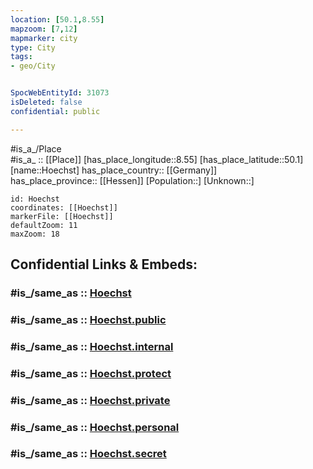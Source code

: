 ```yaml
---
location: [50.1,8.55] 
mapzoom: [7,12] 
mapmarker: city 
type: City
tags:
- geo/City


SpocWebEntityId: 31073
isDeleted: false
confidential: public

---
```

#is_a_/Place  
#is_a_ :: [[Place]] 
[has_place_longitude::8.55] 
[has_place_latitude::50.1] 
[name::Hoechst] 
has_place_country:: [[Germany]]  
has_place_province:: [[Hessen]] 
[Population::] 
[Unknown::] 


```leaflet
id: Hoechst
coordinates: [[Hoechst]] 
markerFile: [[Hoechst]] 
defaultZoom: 11 
maxZoom: 18
```


## Confidential Links & Embeds: 

### #is_/same_as :: [Hoechst](/_Standards/Earth/Continent/Europe/Europe~Central/Germany/Germany~West/Hessen/counties~Hessen/Frankfurt~Main/cities~Frankfurt~Main/Hoechst.md) 

### #is_/same_as :: [Hoechst.public](/_public/Earth/Continent/Europe/Europe~Central/Germany/Germany~West/Hessen/counties~Hessen/Frankfurt~Main/cities~Frankfurt~Main/Hoechst.public.md) 

### #is_/same_as :: [Hoechst.internal](/_internal/Earth/Continent/Europe/Europe~Central/Germany/Germany~West/Hessen/counties~Hessen/Frankfurt~Main/cities~Frankfurt~Main/Hoechst.internal.md) 

### #is_/same_as :: [Hoechst.protect](/_protect/Earth/Continent/Europe/Europe~Central/Germany/Germany~West/Hessen/counties~Hessen/Frankfurt~Main/cities~Frankfurt~Main/Hoechst.protect.md) 

### #is_/same_as :: [Hoechst.private](/_private/Earth/Continent/Europe/Europe~Central/Germany/Germany~West/Hessen/counties~Hessen/Frankfurt~Main/cities~Frankfurt~Main/Hoechst.private.md) 

### #is_/same_as :: [Hoechst.personal](/_personal/Earth/Continent/Europe/Europe~Central/Germany/Germany~West/Hessen/counties~Hessen/Frankfurt~Main/cities~Frankfurt~Main/Hoechst.personal.md) 

### #is_/same_as :: [Hoechst.secret](/_secret/Earth/Continent/Europe/Europe~Central/Germany/Germany~West/Hessen/counties~Hessen/Frankfurt~Main/cities~Frankfurt~Main/Hoechst.secret.md)

